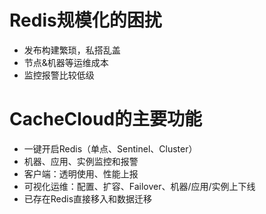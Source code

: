 # Redis规模化的困扰

- 发布构建繁琐，私搭乱盖
- 节点&机器等运维成本
- 监控报警比较低级

# CacheCloud的主要功能

- 一键开启Redis（单点、Sentinel、Cluster）
- 机器、应用、实例监控和报警
- 客户端：透明使用、性能上报
- 可视化运维：配置、扩容、Failover、机器/应用/实例上下线
- 已存在Redis直接移入和数据迁移
